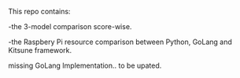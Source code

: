 This repo contains:

-the 3-model comparison score-wise.

-the Raspbery Pi resource comparison between Python, GoLang and Kitsune framework.

missing GoLang Implementation.. to be upated.
